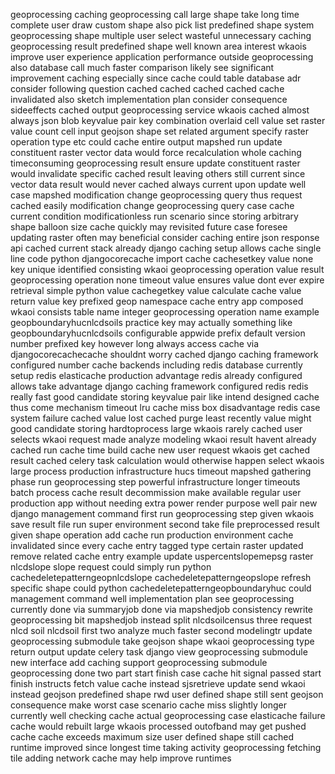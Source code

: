 geoprocessing caching geoprocessing call large shape take long time complete user draw custom shape also pick list predefined shape system geoprocessing shape multiple user select wasteful unnecessary caching geoprocessing result predefined shape well known area interest wkaois improve user experience application performance outside geoprocessing also database call much faster comparison likely see significant improvement caching especially since cache could table database adr consider following question cached cached cached cached cache invalidated also sketch implementation plan consider consequence sideeffects cached output geoprocessing service wkaois cached almost always json blob keyvalue pair key combination overlaid cell value set raster value count cell input geojson shape set related argument specify raster operation type etc could cache entire output mapshed run update constituent raster vector data would force recalculation whole caching timeconsuming geoprocessing result ensure update constituent raster would invalidate specific cached result leaving others still current since vector data result would never cached always current upon update well case mapshed modification change geoprocessing query thus request cached easily modification change geoprocessing query case cache current condition modificationless run scenario since storing arbitrary shape balloon size cache quickly may revisited future case foresee updating raster often may beneficial consider caching entire json response api cached current stack already django caching setup allows cache single line code python djangocorecache import cache cachesetkey value none key unique identified consisting wkaoi geoprocessing operation value result geoprocessing operation none timeout value ensures value dont ever expire retrieval simple python value cachegetkey value calculate cache value return value key prefixed geop namespace cache entry app composed wkaoi consists table name integer geoprocessing operation name example geopboundaryhucnlcdsoils practice key may actually something like geopboundaryhucnlcdsoils configurable appwide prefix default version number prefixed key however long always access cache via djangocorecachecache shouldnt worry cached django caching framework configured number cache backends including redis database currently setup redis elasticache production advantage redis already configured allows take advantage django caching framework configured redis redis really fast good candidate storing keyvalue pair like intend designed cache thus come mechanism timeout lru cache miss box disadvantage redis case system failure cached value lost cached purge least recently value might good candidate storing hardtoprocess large wkaois rarely cached user selects wkaoi request made analyze modeling wkaoi result havent already cached run cache time build cache new user request wkaois get cached result cached celery task calculation would otherwise happen select wkaois large process production infrastructure hucs timeout mapshed gathering phase run geoprocessing step powerful infrastructure longer timeouts batch process cache result decommission make available regular user production app without needing extra power render purpose well pair new django management command first run geoprocessing step given wkaois save result file run super environment second take file preprocessed result given shape operation add cache run production environment cache invalidated since every cache entry tagged type certain raster updated remove related cache entry example update uspercentslopemepsg raster nlcdslope slope request could simply run python cachedeletepatterngeopnlcdslope cachedeletepatterngeopslope refresh specific shape could python cachedeletepatterngeopboundaryhuc could management command well implementation plan see geoprocessing currently done via summaryjob done via mapshedjob consistency rewrite geoprocessing bit mapshedjob instead split nlcdsoilcensus three request nlcd soil nlcdsoil first two analyze much faster second modelingtr update geoprocessing submodule take geojson shape wkaoi geoprocessing type return output update celery task django view geoprocessing submodule new interface add caching support geoprocessing submodule geoprocessing done two part start finish case cache hit signal passed start finish instructs fetch value cache instead sjsretrieve update send wkaoi instead geojson predefined shape rwd user defined shape still sent geojson consequence make worst case scenario cache miss slightly longer currently well checking cache actual geoprocessing case elasticache failure cache would rebuilt large wkaois processed outofband may get pushed cache cache exceeds maximum size user defined shape still cached runtime improved since longest time taking activity geoprocessing fetching tile adding network cache may help improve runtimes